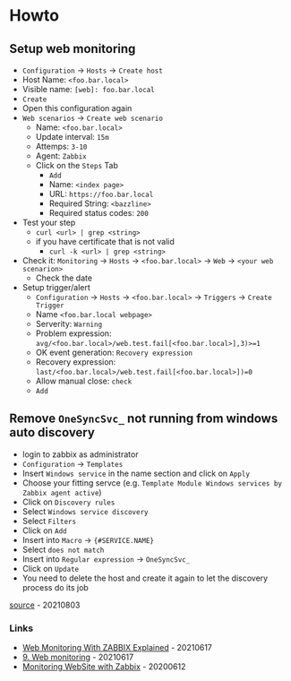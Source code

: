 # Howto

## Setup web monitoring

* `Configuration` -> `Hosts` -> `Create host`
* Host Name: `<foo.bar.local>`
* Visible name: `[web]: foo.bar.local`
* `Create`
* Open this configuration again
* `Web scenarios` -> `Create web scenario`
    * Name: `<foo.bar.local>`
    * Update interval: `15m`
    * Attemps: `3-10`
    * Agent: `Zabbix`
    * Click on the `Steps` Tab
        * `Add`
        * Name: `<index page>`
        * URL: `https://foo.bar.local`
        * Required String: `<bazzline>`
        * Required status codes: `200`
* Test your step
    * `curl <url> | grep <string>`
    * if you have certificate that is not valid
        * `curl -k <url> | grep <string>`
* Check it: `Monitoring` -> `Hosts` -> `<foo.bar.local>` -> `Web` -> `<your web scenarion>`
    * Check the date
* Setup trigger/alert
    * `Configuration` -> `Hosts` -> `<foo.bar.local>` -> `Triggers` -> `Create Trigger`
    * Name `<foo.bar.local webpage>`
    * Serverity: `Warning`
    * Problem expression: `avg/<foo.bar.local>/web.test.fail[<foo.bar.local>],3)>=1`
    * OK event generation: `Recovery expression`
    * Recovery expression: `last/<foo.bar.local>/web.test.fail[<foo.bar.local>])=0`
    * Allow manual close: `check`
    * `Add`

## Remove `OneSyncSvc_` not running from windows auto discovery

* login to zabbix as administrator
* `Configuration` -> `Templates`
* Insert `Windows service` in the name section and click on `Apply`
* Choose your fitting servce (e.g. `Template Module Windows services by Zabbix agent active`)
* Click on `Discovery rules`
* Select `Windows service discovery`
* Select `Filters`
* Click on `Add`
* Insert into `Macro` -> `{#SERVICE.NAME}`
* Select `does not match`
* Insert into `Regular expression` -> `OneSyncSvc_`
* Click on `Update`
* You need to delete the host and create it again to let the discovery process do its job

[source](https://www.zabbix.com/forum/zabbix-help/49798-how-to-automatically-disable-special-triggers-from-discovery) - 20210803

### Links

* [Web Monitoring With ZABBIX Explained](https://www.youtube.com/watch?v=L_J56StHHbg) - 20210617
* [9. Web monitoring](https://www.zabbix.com/documentation/current/manual/web_monitoring) - 20210617
* [Monitoring WebSite with Zabbix](https://sysadminwork.com/monitoring-website-with-zabbix/) - 20200612
